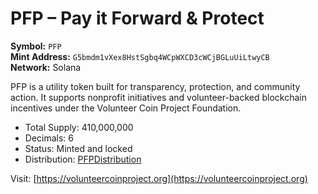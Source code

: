 # PFP – Pay it Forward & Protect

**Symbol:** `PFP`  
**Mint Address:** `G5bmdm1vXex8HstSgbq4WCpWXCD3cWCjBGLuUiLtwyCB`  
**Network:** Solana

PFP is a utility token built for transparency, protection, and community action. It supports nonprofit initiatives and volunteer-backed blockchain incentives under the Volunteer Coin Project Foundation.

- Total Supply: 410,000,000
- Decimals: 6
- Status: Minted and locked
- Distribution: [PFPDistribution](https://solscan.io/account/AuL6EtiURtYFnv5Bf7nKJ7t2rwWU4X7KsFMayNhi2ZZN)

Visit: [https://volunteercoinproject.org](https://volunteercoinproject.org)
